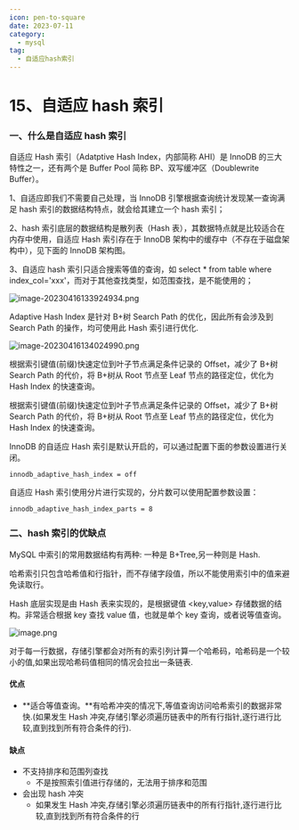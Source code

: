 ```yaml
---
icon: pen-to-square
date: 2023-07-11
category:
  - mysql
tag:
  - 自适应hash索引
---
```


# 15、自适应 hash 索引



### 一、什么是自适应 hash 索引

自适应 Hash 索引（Adatptive Hash Index，内部简称 AHI）是 InnoDB 的三大特性之一，还有两个是 Buffer Pool 简称 BP、双写缓冲区（Doublewrite Buffer）。

1、自适应即我们不需要自己处理，当 InnoDB 引擎根据查询统计发现某一查询满足 hash 索引的数据结构特点，就会给其建立一个 hash 索引；

2、hash 索引底层的数据结构是散列表（Hash 表），其数据特点就是比较适合在内存中使用，自适应 Hash 索引存在于 InnoDB 架构中的缓存中（不存在于磁盘架构中），见下面的 InnoDB 架构图。

3、自适应 hash 索引只适合搜索等值的查询，如 select \* from table where index_col='xxx'，而对于其他查找类型，如范围查找，是不能使用的；

![image-20230416133924934.png](https://s2.loli.net/2023/04/22/CBYavgU5MNhmOoH.png)

Adaptive Hash Index 是针对 B+树 Search Path 的优化，因此所有会涉及到 Search Path 的操作，均可使用此 Hash 索引进行优化.

![image-20230416134024990.png](https://s2.loli.net/2023/04/22/2sVtzbo1NJwX89c.png)

根据索引键值(前缀)快速定位到叶子节点满足条件记录的 Offset，减少了 B+树 Search Path 的代价，将 B+树从 Root 节点至 Leaf 节点的路径定位，优化为 Hash Index 的快速查询。

根据索引键值(前缀)快速定位到叶子节点满足条件记录的 Offset，减少了 B+树 Search Path 的代价，将 B+树从 Root 节点至 Leaf 节点的路径定位，优化为 Hash Index 的快速查询。

InnoDB 的自适应 Hash 索引是默认开启的，可以通过配置下面的参数设置进行关闭。

```
innodb_adaptive_hash_index = off
```

自适应 Hash 索引使用分片进行实现的，分片数可以使用配置参数设置：

```
innodb_adaptive_hash_index_parts = 8
```



### 二、hash 索引的优缺点

MySQL 中索引的常用数据结构有两种: 一种是 B+Tree,另一种则是 Hash.

哈希索引只包含哈希值和行指针，而不存储字段值，所以不能使用索引中的值来避免读取行。

Hash 底层实现是由 Hash 表来实现的，是根据键值 <key,value> 存储数据的结构。非常适合根据 key 查找 value 值，也就是单个 key 查询，或者说等值查询。

![image.png](https://fynotefile.oss-cn-zhangjiakou.aliyuncs.com/fynote/fyfile/16657/1607287731925286912/07494f5bfaff4208a65c0d7426708b47.png)

对于每一行数据，存储引擎都会对所有的索引列计算一个哈希码，哈希码是一个较小的值,如果出现哈希码值相同的情况会拉出一条链表.

#### 优点

- **适合等值查询。**有哈希冲突的情况下,等值查询访问哈希索引的数据非常快.(如果发生 Hash 冲突,存储引擎必须遍历链表中的所有行指针,逐行进行比较,直到找到所有符合条件的行).

#### 缺点

- 不支持排序和范围列查找
  - 不是按照索引值进行存储的，无法用于排序和范围
- 会出现 hash 冲突
  - 如果发生 Hash 冲突,存储引擎必须遍历链表中的所有行指针,逐行进行比较,直到找到所有符合条件的行
